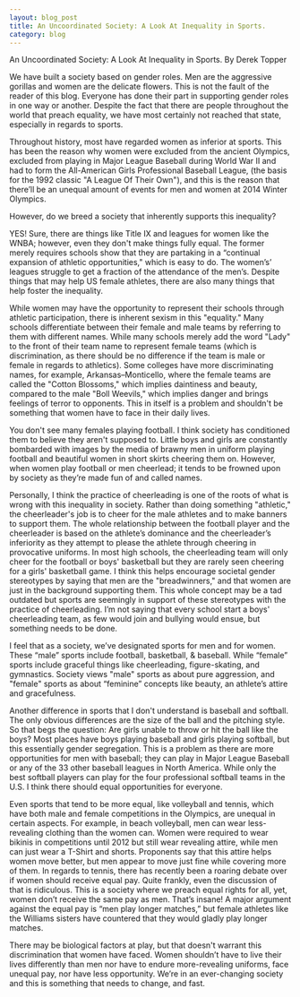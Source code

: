 ```yaml
---
layout: blog_post
title: An Uncoordinated Society: A Look At Inequality in Sports.
category: blog
---
```


An Uncoordinated Society: A Look At Inequality in Sports. 
By Derek Topper

We have built a society based on gender roles. Men are the aggressive gorillas and women are the delicate flowers. This is not the fault of the reader of this blog. Everyone has done their part in supporting gender roles in one way or another. Despite the fact that there are people throughout the world that preach equality, we have most certainly not reached that state, especially in regards to sports.

Throughout history, most have regarded women as inferior at sports. This has been the reason why women were excluded from the ancient Olympics, excluded from playing in Major League Baseball during World War II and had to form the All-American Girls Professional Baseball League, (the basis for the 1992 classic "A League Of Their Own"), and this is the reason that there’ll be an unequal amount of events for men and women at 2014 Winter Olympics.

However, do we breed a society that inherently supports this inequality?

YES! Sure, there are things like Title IX and leagues for women like the WNBA; however, even they don't make things fully equal. The former merely requires schools show that they are partaking in a “continual expansion of athletic opportunities," which is easy to do. The women’s’ leagues struggle to get a fraction of the attendance of the men’s. Despite things that may help US female athletes, there are also many things that help foster the inequality.

While women may have the opportunity to represent their schools through athletic participation, there is inherent sexism in this "equality." Many schools differentiate between their female and male teams by referring to them with different names. While many schools merely add the word "Lady" to the front of their team name to represent female teams (which is discrimination, as there should be no difference if the team is male or female in regards to athletics).  Some colleges have more discriminating names, for example, Arkansas–Monticello, where the female teams are called the "Cotton Blossoms," which implies daintiness and beauty, compared to the male "Boll Weevils," which implies danger and brings feelings of terror to opponents. This in itself is a problem and shouldn't be something that women have to face in their daily lives.

You don't see many females playing football. I think society has conditioned them to believe they aren't supposed to. Little boys and girls are constantly bombarded with images by the media of brawny men in uniform playing football and beautiful women in short skirts cheering them on. However, when women play football or men cheerlead; it tends to be frowned upon by society as they’re made fun of and called names. 

Personally, I think the practice of cheerleading is one of the roots of what is wrong with this inequality in society. Rather than doing something "athletic," the cheerleader's job is to cheer for the male athletes and to make banners to support them. The whole relationship between the football player and the cheerleader is based on the athlete’s dominance and the cheerleader’s inferiority as they attempt to please the athlete through cheering in provocative uniforms. In most high schools, the cheerleading team will only cheer for the football or boys' basketball but they are rarely seen cheering for a girls' basketball game. I think this helps encourage societal gender stereotypes by saying that men are the "breadwinners," and that women are just in the background supporting them. This whole concept may be a tad outdated but sports are seemingly in support of these stereotypes with the practice of cheerleading. I’m not saying that every school start a boys' cheerleading team, as few would join and bullying would ensue, but something needs to be done.

I feel that as a society, we’ve designated sports for men and for women. These “male” sports include football, basketball, & baseball. While “female” sports include graceful things like cheerleading, figure-skating, and gymnastics. Society views "male" sports as about pure aggression, and "female" sports as about “feminine” concepts like beauty, an athlete’s attire and gracefulness. 

Another difference in sports that I don't understand is baseball and softball. The only obvious differences are the size of the ball and the pitching style. So that begs the question: Are girls unable to throw or hit the ball like the boys? Most places have boys playing baseball and girls playing softball, but this essentially gender segregation. This is a problem as there are more opportunities for men with baseball; they can play in Major League Baseball or any of the 33 other baseball leagues in North America. While only the best softball players can play for the four professional softball teams in the U.S. I think there should equal opportunities for everyone.

Even sports that tend to be more equal, like volleyball and tennis, which have both male and female competitions in the Olympics, are unequal in certain aspects. For example, in beach volleyball, men can wear less-revealing clothing than the women can. Women were required to wear bikinis in competitions until 2012 but still wear revealing attire, while men can just wear a T-Shirt and shorts. Proponents say that this attire helps women move better, but men appear to move just fine while covering more of them. In regards to tennis, there has recently been a roaring debate over if women should receive equal pay. Quite frankly, even the discussion of that is ridiculous. This is a society where we preach equal rights for all, yet, women don’t receive the same pay as men. That’s insane! A major argument against the equal pay is “men play longer matches,” but female athletes like the Williams sisters have countered that they would gladly play longer matches.

There may be biological factors at play, but that doesn't warrant this discrimination that women have faced. Women shouldn’t have to live their lives differently than men nor have to endure more-revealing uniforms, face unequal pay, nor have less opportunity. We’re in an ever-changing society and this is something that needs to change, and fast.

